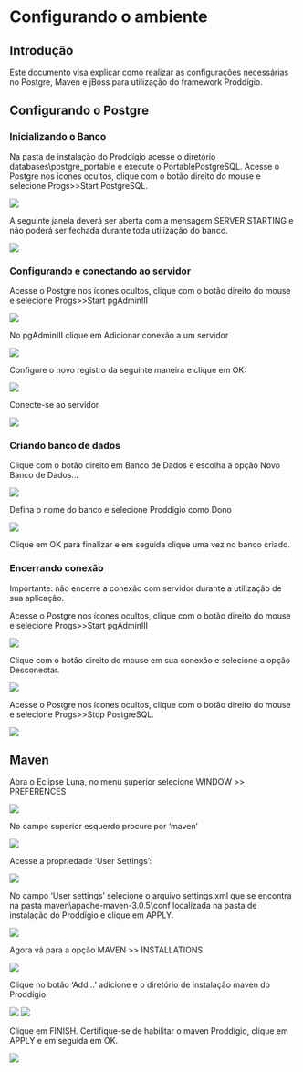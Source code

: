 # Configurando o ambiente

## Introdução
Este documento visa explicar como realizar as configurações necessárias no Postgre, Maven e jBoss para utilização do framework Proddígio.

## Configurando o Postgre
### Inicializando o Banco

Na pasta de instalação do Proddígio acesse o diretório databases\postgre_portable e execute o PortablePostgreSQL.
Acesse o Postgre nos ícones ocultos, clique com o botão direito do mouse e selecione Progs>>Start PostgreSQL.

![](imagens/configurando_o_ambiente_1.png)

A seguinte janela deverá ser aberta com a mensagem SERVER STARTING e não poderá ser fechada durante toda utilização do banco.

![](imagens/configurando_o_ambiente_2.png)

### Configurando e conectando ao servidor
Acesse o Postgre nos ícones ocultos, clique com o botão direito do mouse e selecione Progs>>Start pgAdminIII

![](imagens/configurando_o_ambiente_3.png)

No pgAdminIII clique em Adicionar conexão a um servidor

![](imagens/configurando_o_ambiente_4.png)

Configure o novo registro da seguinte maneira e clique em OK:

![](imagens/configurando_o_ambiente_5.png)

Conecte-se ao servidor

![](imagens/configurando_o_ambiente_6.png)

### Criando banco de dados
Clique com o botão direito em Banco de Dados e escolha a opção Novo Banco de Dados...

![](imagens/configurando_o_ambiente_7.png)

Defina o nome do banco e selecione Proddígio como Dono

![](imagens/configurando_o_ambiente_8.png)

Clique em OK para finalizar e em seguida clique uma vez no banco criado.

### Encerrando conexão

Importante: não encerre a conexão com servidor durante a utilização de sua aplicação.

Acesse o Postgre nos ícones ocultos, clique com o botão direito do mouse e selecione Progs>>Start pgAdminIII

![](imagens/configurando_o_ambiente_9.png)

Clique com o botão direito do mouse em sua conexão e selecione a opção Desconectar.

![](imagens/configurando_o_ambiente_10.png)


Acesse o Postgre nos ícones ocultos, clique com o botão direito do mouse e selecione Progs>>Stop PostgreSQL.

![](imagens/configurando_o_ambiente_11.png)


## Maven

Abra o Eclipse Luna, no menu superior selecione WINDOW >> PREFERENCES

![](imagens/configurando_o_ambiente_12.png)

No campo superior esquerdo procure por ‘maven’

![](imagens/configurando_o_ambiente_13.png)

Acesse a propriedade ‘User Settings’:

![](imagens/configurando_o_ambiente_14.png)

No campo ‘User settings’ selecione o arquivo settings.xml que se encontra na pasta maven\apache-maven-3.0.5\conf localizada na pasta de instalação do Proddígio e clique em APPLY. 

![](imagens/configurando_o_ambiente_15.png)

Agora vá para a opção MAVEN >> INSTALLATIONS 

![](imagens/configurando_o_ambiente_16.png)

Clique no botão ‘Add...’ adicione e o diretório de instalação maven do Proddígio 

![](imagens/configurando_o_ambiente_17.png)
![](imagens/configurando_o_ambiente_18.png)

Clique em FINISH.
Certifique-se de habilitar o maven Proddígio, clique em APPLY e em seguida em OK.

![](imagens/configurando_o_ambiente_19.png)